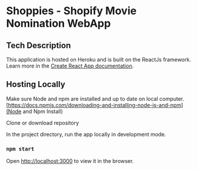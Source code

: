 # Shoppies - Shopify Movie Nomination WebApp


## Tech Description
This application is hosted on Heroku and is built on the ReactJs framework.
Learn more in the [Create React App documentation](https://facebook.github.io/create-react-app/docs/getting-started).

## Hosting Locally
Make sure Node and npm are installed and up to date on local computer.
[https://docs.npmjs.com/downloading-and-installing-node-js-and-npm](Node and Npm Install)

Clone or download repository

In the project directory, run the app locally in development mode.
### `npm start`

Open [http://localhost:3000](http://localhost:3000) to view it in the browser.

